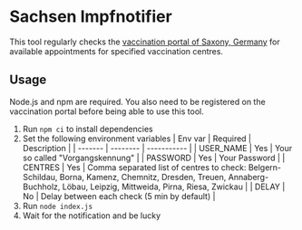 # Sachsen Impfnotifier

This tool regularly checks the [vaccination portal of Saxony, Germany](https://sachsen.impfterminvergabe.de) for available appointments for specified vaccination centres.

## Usage

Node.js and npm are required. You also need to be registered on the vaccination portal before being able to use this tool.

1. Run `npm ci` to install dependencies
2. Set the following environment variables
   | Env var | Required | Description |
   | ------- | -------- | ----------- |
   | USER_NAME | Yes | Your so called "Vorgangskennung" |
   | PASSWORD | Yes | Your Password |
   | CENTRES | Yes | Comma separated list of centres to check: Belgern-Schildau, Borna, Kamenz, Chemnitz, Dresden, Treuen, Annaberg-Buchholz, Löbau, Leipzig, Mittweida, Pirna, Riesa, Zwickau |
   | DELAY | No | Delay between each check (5 min by default) |
3. Run `node index.js`
4. Wait for the notification and be lucky
